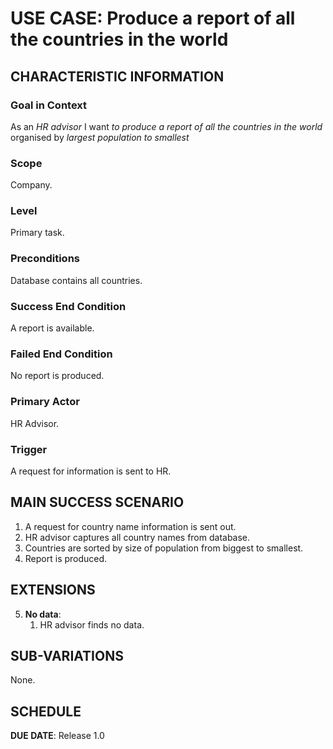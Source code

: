 # USE CASE: Produce a report of all the countries in the world

## CHARACTERISTIC INFORMATION

### Goal in Context

As an *HR advisor* I want *to produce a report of all the countries in the world* organised by *largest population to smallest*

### Scope

Company.

### Level

Primary task.

### Preconditions

Database contains all countries.

### Success End Condition

A report is available.

### Failed End Condition

No report is produced.

### Primary Actor

HR Advisor.

### Trigger

A request for information is sent to HR.

## MAIN SUCCESS SCENARIO

1. A request for country name information is sent out.
2. HR advisor captures all country names from database.
3. Countries are sorted by size of population from biggest to smallest.
4. Report is produced.

## EXTENSIONS

5. **No data**:
    1. HR advisor finds no data.

## SUB-VARIATIONS

None.

## SCHEDULE

**DUE DATE**: Release 1.0
